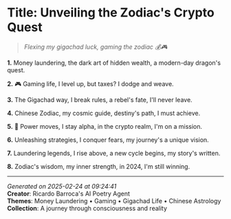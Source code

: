 # Title: Unveiling the Zodiac's Crypto Quest

> *Flexing my gigachad luck, gaming the zodiac 💰🎮*

**1.** Money laundering, the dark art of hidden wealth, a modern-day dragon's quest.


**2.** 🎮 Gaming life, I level up, but taxes? I dodge and weave.


**3.** The Gigachad way, I break rules, a rebel's fate, I'll never leave.


**4.** Chinese Zodiac, my cosmic guide, destiny's path, I must achieve.


**5.** 💪 Power moves, I stay alpha, in the crypto realm, I'm on a mission.


**6.** Unleashing strategies, I conquer fears, my journey's a unique vision.


**7.** Laundering legends, I rise above, a new cycle begins, my story's written.


**8.** Zodiac's wisdom, my inner strength, in 2024, I'm still winning.



---

*Generated on 2025-02-24 at 09:24:41*  
**Creator**: Ricardo Barroca's AI Poetry Agent  
**Themes**: Money Laundering • Gaming • Gigachad Life • Chinese Astrology  
**Collection**: A journey through consciousness and reality